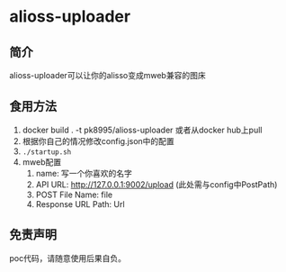 # alioss-uploader

## 简介

alioss-uploader可以让你的alisso变成mweb兼容的图床

## 食用方法

1. docker build . -t pk8995/alioss-uploader 或者从docker hub上pull
2. 根据你自己的情况修改config.json中的配置
3. `./startup.sh `
4. mweb配置
   1. name: 写一个你喜欢的名字
   2. API URL: http://127.0.0.1:9002/upload (此处需与config中PostPath)
   3. POST File Name: file
   4. Response URL Path: Url
   

## 免责声明
poc代码，请随意使用后果自负。
